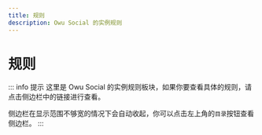 ```yaml
---
title: 规则
description: Owu Social 的实例规则
---
```


# 规则

::: info 提示
这里是 Owu Social 的实例规则板块，如果你要查看具体的规则，请点击侧边栏中的链接进行查看。

侧边栏在显示范围不够宽的情况下会自动收起，你可以点击左上角的`目录`按钮查看侧边栏。
:::
